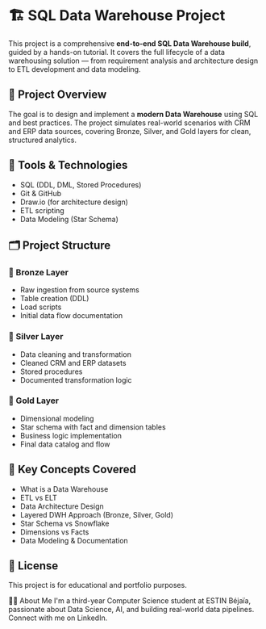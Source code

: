 # 🏗️ SQL Data Warehouse Project

This project is a comprehensive **end-to-end SQL Data Warehouse build**, guided by a hands-on tutorial. It covers the full lifecycle of a data warehousing solution — from requirement analysis and architecture design to ETL development and data modeling.

## 📌 Project Overview

The goal is to design and implement a **modern Data Warehouse** using SQL and best practices. The project simulates real-world scenarios with CRM and ERP data sources, covering Bronze, Silver, and Gold layers for clean, structured analytics.

## 🔧 Tools & Technologies

- SQL (DDL, DML, Stored Procedures)
- Git & GitHub
- Draw.io (for architecture design)
- ETL scripting
- Data Modeling (Star Schema)

## 🗂️ Project Structure

### 📁 Bronze Layer
- Raw ingestion from source systems
- Table creation (DDL)
- Load scripts
- Initial data flow documentation

### 📁 Silver Layer
- Data cleaning and transformation
- Cleaned CRM and ERP datasets
- Stored procedures
- Documented transformation logic

### 📁 Gold Layer
- Dimensional modeling
- Star schema with fact and dimension tables
- Business logic implementation
- Final data catalog and flow

## 📌 Key Concepts Covered

- What is a Data Warehouse
- ETL vs ELT
- Data Architecture Design
- Layered DWH Approach (Bronze, Silver, Gold)
- Star Schema vs Snowflake
- Dimensions vs Facts
- Data Modeling & Documentation


## 📄 License
This project is for educational and portfolio purposes.


👩‍💻 About Me
I'm a third-year Computer Science student at ESTIN Béjaïa, passionate about Data Science, AI, and building real-world data pipelines.
Connect with me on LinkedIn.

